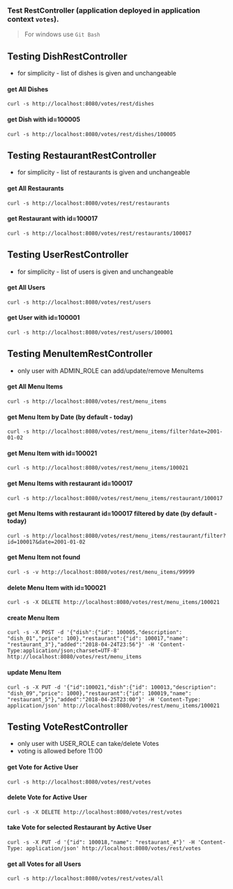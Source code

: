 ### Test RestController (application deployed in application context `votes`).
> For windows use `Git Bash`

## Testing DishRestController
- for simplicity - list of dishes is given and unchangeable
#### get All Dishes
`curl -s http://localhost:8080/votes/rest/dishes`

#### get Dish with id=100005
`curl -s http://localhost:8080/votes/rest/dishes/100005`

## Testing RestaurantRestController
- for simplicity - list of restaurants is given and unchangeable
#### get All Restaurants
`curl -s http://localhost:8080/votes/rest/restaurants`

#### get Restaurant with id=100017
`curl -s http://localhost:8080/votes/rest/restaurants/100017`

## Testing UserRestController
- for simplicity - list of users is given and unchangeable
#### get All Users
`curl -s http://localhost:8080/votes/rest/users`

#### get User with id=100001
`curl -s http://localhost:8080/votes/rest/users/100001`

## Testing MenuItemRestController
- only user with ADMIN_ROLE can add/update/remove MenuItems
#### get All Menu Items
`curl -s http://localhost:8080/votes/rest/menu_items`

#### get Menu Item by Date (by default - today)
`curl -s http://localhost:8080/votes/rest/menu_items/filter?date=2001-01-02`

#### get Menu Item with id=100021
`curl -s http://localhost:8080/votes/rest/menu_items/100021`

#### get Menu Items with restaurant id=100017
`curl -s http://localhost:8080/votes/rest/menu_items/restaurant/100017`

#### get Menu Items with restaurant id=100017 filtered by date (by default - today)
`curl -s http://localhost:8080/votes/rest/menu_items/restaurant/filter?id=100017&date=2001-01-02`

#### get Menu Item not found
`curl -s -v http://localhost:8080/votes/rest/menu_items/99999`

#### delete Menu Item with id=100021
`curl -s -X DELETE http://localhost:8080/votes/rest/menu_items/100021`

#### create Menu Item
`curl -s -X POST -d '{"dish":{"id": 100005,"description": "dish_01","price": 100},"restaurant":{"id": 100017,"name": "restaurant_3"},"added":"2018-04-24T23:56"}' -H 'Content-Type:application/json;charset=UTF-8' http://localhost:8080/votes/rest/menu_items`

#### update Menu Item
`curl -s -X PUT -d '{"id":100021,"dish":{"id": 100013,"description": "dish_09","price": 1000},"restaurant":{"id": 100019,"name": "restaurant_5"},"added":"2018-04-25T23:00"}' -H 'Content-Type: application/json' http://localhost:8080/votes/rest/menu_items/100021`

## Testing VoteRestController
- only user with USER_ROLE can take/delete Votes
- voting is allowed before 11:00
#### get Vote for Active User
`curl -s http://localhost:8080/votes/rest/votes`

#### delete Vote for Active User
`curl -s -X DELETE http://localhost:8080/votes/rest/votes`

#### take Vote for selected Restaurant by Active User
`curl -s -X PUT -d '{"id": 100018,"name": "restaurant_4"}' -H 'Content-Type: application/json' http://localhost:8080/votes/rest/votes`

#### get all Votes for all Users
`curl -s http://localhost:8080/votes/rest/votes/all`